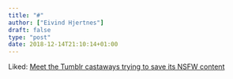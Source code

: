 ```yaml
---
title: "#"
author: ["Eivind Hjertnes"]
draft: false
type: "post"
date: 2018-12-14T21:10:14+01:00
---
```


Liked:
[Meet
the Tumblr castaways trying to save its NSFW content](https://www.fastcompany.com/90277836/meet-the-tumblr-refugees-trying-to-safe-its-adult-content-from-oblivion)
